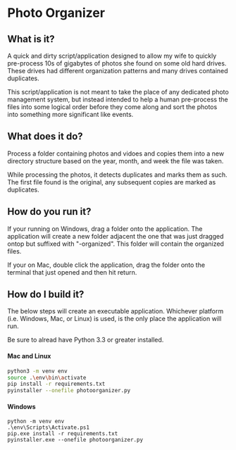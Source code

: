 # Photo Organizer

## What is it?
A quick and dirty script/application designed to allow my wife to quickly pre-process 10s of gigabytes of photos she found on some old hard drives. These drives had different organization patterns and many drives contained duplicates.

This script/application is not meant to take the place of any dedicated photo management system, but instead intended to help a human pre-process the files into some logical order before they come along and sort the photos into something more significant like events.

## What does it do?
Process a folder containing photos and vidoes and copies them into a new directory structure based on the year, month, and week the file was taken.

While processing the photos, it detects duplicates and marks them as such. The first file found is the original, any subsequent copies are marked as duplicates.

## How do you run it?
If your running on Windows, drag a folder onto the application. The application will create a new folder adjacent the one that was just dragged ontop but suffixed with "-organized". This folder will contain the organized files.

If your on Mac, double click the application, drag the folder onto the terminal that just opened and then hit return.

## How do I build it?
The below steps will create an executable application. Whichever platform (i.e. Windows, Mac, or Linux) is used, is the only place the application will run.


Be sure to alread have Python 3.3 or greater installed.

#### Mac and Linux
```bash
python3 -m venv env
source .\env\bin\activate
pip install -r requirements.txt
pyinstaller --onefile photoorganizer.py
```

#### Windows
```pwsh
python -m venv env
.\env\Scripts\Activate.ps1
pip.exe install -r requirements.txt
pyinstaller.exe --onefile photoorganizer.py
```